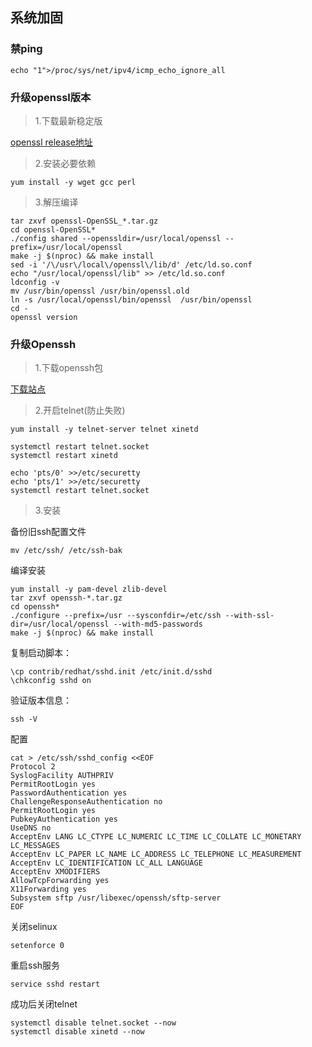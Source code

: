 ## 系统加固

### 禁ping

    echo "1">/proc/sys/net/ipv4/icmp_echo_ignore_all
    
### 升级openssl版本

> 1.下载最新稳定版

[openssl release地址](https://github.com/openssl/openssl/releases)

> 2.安装必要依赖

    yum install -y wget gcc perl
    
> 3.解压编译

    tar zxvf openssl-OpenSSL_*.tar.gz
    cd openssl-OpenSSL*
    ./config shared --openssldir=/usr/local/openssl --prefix=/usr/local/openssl
    make -j $(nproc) && make install
    sed -i '/\/usr\/local\/openssl\/lib/d' /etc/ld.so.conf
    echo "/usr/local/openssl/lib" >> /etc/ld.so.conf
    ldconfig -v
    mv /usr/bin/openssl /usr/bin/openssl.old
    ln -s /usr/local/openssl/bin/openssl  /usr/bin/openssl
    cd -
    openssl version
    
### 升级Openssh

> 1.下载openssh包

[下载站点](https://cdn.openbsd.org/pub/OpenBSD/OpenSSH/portable/)

> 2.开启telnet(防止失败)

    yum install -y telnet-server telnet xinetd 
    
    systemctl restart telnet.socket
    systemctl restart xinetd
    
    echo 'pts/0' >>/etc/securetty
    echo 'pts/1' >>/etc/securetty
    systemctl restart telnet.socket

> 3.安装

备份旧ssh配置文件

    mv /etc/ssh/ /etc/ssh-bak
    
编译安装

    yum install -y pam-devel zlib-devel
    tar zxvf openssh-*.tar.gz
    cd openssh*
    ./configure --prefix=/usr --sysconfdir=/etc/ssh --with-ssl-dir=/usr/local/openssl --with-md5-passwords
    make -j $(nproc) && make install


复制启动脚本：

    \cp contrib/redhat/sshd.init /etc/init.d/sshd
    \chkconfig sshd on

验证版本信息： 

    ssh -V
    
配置

    cat > /etc/ssh/sshd_config <<EOF
    Protocol 2
    SyslogFacility AUTHPRIV
    PermitRootLogin yes
    PasswordAuthentication yes
    ChallengeResponseAuthentication no
    PermitRootLogin yes
    PubkeyAuthentication yes
    UseDNS no
    AcceptEnv LANG LC_CTYPE LC_NUMERIC LC_TIME LC_COLLATE LC_MONETARY LC_MESSAGES
    AcceptEnv LC_PAPER LC_NAME LC_ADDRESS LC_TELEPHONE LC_MEASUREMENT
    AcceptEnv LC_IDENTIFICATION LC_ALL LANGUAGE
    AcceptEnv XMODIFIERS
    AllowTcpForwarding yes
    X11Forwarding yes
    Subsystem sftp /usr/libexec/openssh/sftp-server
    EOF
    
关闭selinux

    setenforce 0

重启ssh服务

    service sshd restart

成功后关闭telnet

    systemctl disable telnet.socket --now
    systemctl disable xinetd --now

    